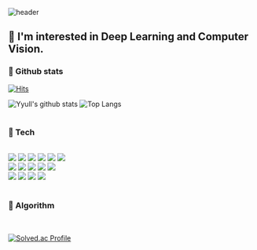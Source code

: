 ![header](https://capsule-render.vercel.app/api?type=waving&color=timeGradient&text=Welcome%20to%20Yyull's%20GitHub%20✨&animation=twinkling&fontSize=35&fontAlignY=40&fontAlign=70&height=200)

## 🌟 I'm interested in Deep Learning and Computer Vision.


### 🌟 Github stats </br>
  [![Hits](https://hits.seeyoufarm.com/api/count/incr/badge.svg?url=https%3A%2F%2Fgithub.com%2FYyull&count_bg=%2379C83D&title_bg=%23555555&icon=&icon_color=%23E7E7E7&title=hits&edge_flat=false)](https://hits.seeyoufarm.com) 
  </br>

  ![Yyull's github stats](https://github-readme-stats.vercel.app/api?username=Yyull&show_icons=true&theme=tokyonight&rank_icon=github)
  ![Top Langs](https://github-readme-stats.vercel.app/api/top-langs/?username=Yyull&layout=compact&theme=tokyonight)
#

### 🌟 Tech
</br>
<div>
  <img src="https://img.shields.io/badge/cpp-00599C?style=for-the-badge&logo=cpp&logoColor=white"> 
  <img src="https://img.shields.io/badge/python-3776AB?style=for-the-badge&logo=python&logoColor=white"> 
  <img src="https://img.shields.io/badge/java-007396?style=for-the-badge&logo=Java&logoColor=white"> 
  <img src="https://img.shields.io/badge/R-276DC3?style=for-the-badge&logo=R&logoColor=white"> 
  <img src="https://img.shields.io/badge/SAS-CC6699?style=for-the-badge&logo=SAS&logoColor=white"> 
  <img src="https://img.shields.io/badge/Matlab-CB333B?style=for-the-badge&logo=Matlab&logoColor=white">
  </br>
  <img src="https://img.shields.io/badge/PyTorch-EE4C2C?style=for-the-badge&logo=PyTorch&logoColor=white"> 
  <img src="https://img.shields.io/badge/TensorFlow-FF6F00?style=for-the-badge&logo=Tensorflow&logoColor=white"> 
  <img src="https://img.shields.io/badge/Scikitlearn-F7931E?style=for-the-badge&logo=Scikit-learn&logoColor=white">
  <img src="https://img.shields.io/badge/OpenCV-5C3EE8?style=for-the-badge&logo=OpenCV&logoColor=white"> 
  <img src="https://img.shields.io/badge/NumPy-013243?style=for-the-badge&logo=NumPy&logoColor=white"> 
  </br>
  <img src="https://img.shields.io/badge/Jupyter-F37626?style=for-the-badge&logo=Jupyter&logoColor=white">
  <img src="https://img.shields.io/badge/Google Colab-F9AB00?style=for-the-badge&logo=Google Colab&logoColor=white">
  <img src="https://img.shields.io/badge/GitHub-181717?style=for-the-badge&logo=GitHub&logoColor=white"> 
  <img src="https://img.shields.io/badge/Notion-000000?style=for-the-badge&logo=Notion&logoColor=white"> 
</div>

#
### 🌟 Algorithm 
  </br>
  
  [![Solved.ac Profile](http://mazassumnida.wtf/api/v2/generate_badge?boj=yrh0711)](https://solved.ac/yrh0711/) </br>

  
